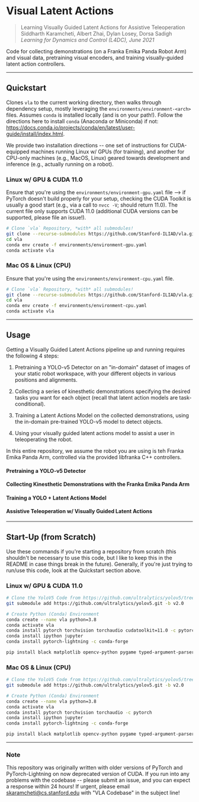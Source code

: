 # Visual Latent Actions

> Learning Visually Guided Latent Actions for Assistive Teleoperation   
> Siddharth Karamcheti, Albert Zhai, Dylan Losey, Dorsa Sadigh  
> *Learning for Dynamics and Control (L4DC), June 2021*

Code for collecting demonstrations (on a Franka Emika Panda Robot Arm) and visual data, pretraining
visual encoders, and training visually-guided latent action controllers.

---

## Quickstart

Clones `vla` to the current working directory, then walks through dependency setup, mostly leveraging the 
`environments/environment-<arch>` files. Assumes `conda` is installed locally (and is on your path!). Follow the 
directions here to install `conda` (Anaconda or Miniconda) if not: 
https://docs.conda.io/projects/conda/en/latest/user-guide/install/index.html.

We provide two installation directions -- one set of instructions for CUDA-equipped machines running Linux w/ GPUs 
(for training), and another for CPU-only machines (e.g., MacOS, Linux) geared towards development and inference (e.g.,
actually running on a robot).

### Linux w/ GPU & CUDA 11.0

Ensure that you're using the `environments/environment-gpu.yaml` file --> if PyTorch doesn't build properly for your
setup, checking the CUDA Toolkit is usually a good start (e.g., via a call to `nvcc -V`; should return 11.0). The 
current file only supports CUDA 11.0 (additional CUDA versions can be supported, please file an issue!).

```bash
# Clone `vla` Repository, *with* all submodules!
git clone --recurse-submodules https://github.com/Stanford-ILIAD/vla.git
cd vla
conda env create -f environments/environment-gpu.yaml
conda activate vla
```

### Mac OS & Linux (CPU)

Ensure that you're using the `environments/environment-cpu.yaml` file.

```bash
# Clone `vla` Repository, *with* all submodules!
git clone --recurse-submodules https://github.com/Stanford-ILIAD/vla.git
cd vla
conda env create -f environments/environment-cpu.yaml
conda activate vla
```

---

## Usage

Getting a Visually Guided Latent Actions pipeline up and running requires the following 4 steps:

1. Pretraining a YOLO-v5 Detector on an "in-domain" dataset of images of your static robot workspace, with your 
   different objects in various positions and alignments.
   
2. Collecting a series of kinesthetic demonstrations specifying the desired tasks you want for each object (recall 
   that latent action models are task-conditional).
   
3. Training a Latent Actions Model on the collected demonstrations, using the in-domain pre-trained YOLO-v5 model to 
   detect objects.
   
4. Using your visually guided latent actions model to assist a user in teleoperating the robot.

In this entire repository, we assume the robot you are using is teh Franka Emika Panda Arm, controlled via the provided
libfranka C++ controllers.

#### Pretraining a YOLO-v5 Detector

#### Collecting Kinesthetic Demonstrations with the Franka Emika Panda Arm

#### Training a YOLO + Latent Actions Model

#### Assistive Teleoperation w/ Visually Guided Latent Actions

--- 

## Start-Up (from Scratch)

Use these commands if you're starting a repository from scratch (this shouldn't be necessary to use this code, but I 
like to keep this in the README in case things break in the future). Generally, if you're just trying to 
run/use this code, look at the Quickstart section above.

### Linux w/ GPU & CUDA 11.0

```bash
# Clone the YoloV5 Code from https://github.com/ultralytics/yolov5/tree/v2.0 (Note Version == 2.0)
git submodule add https://github.com/ultralytics/yolov5.git -b v2.0

# Create Python (Conda) Environment
conda create --name vla python=3.8
conda activate vla
conda install pytorch torchvision torchaudio cudatoolkit=11.0 -c pytorch
conda install ipython jupyter
conda install pytorch-lightning -c conda-forge

pip install black matplotlib opencv-python pygame typed-argument-parser
```

### Mac OS & Linux (CPU)

```bash
# Clone the YoloV5 Code from https://github.com/ultralytics/yolov5/tree/v2.0 (Note Version == 2.0)
git submodule add https://github.com/ultralytics/yolov5.git -b v2.0

# Create Python (Conda) Environment
conda create --name vla python=3.8
conda activate vla
conda install pytorch torchvision torchaudio -c pytorch
conda install ipython jupyter
conda install pytorch-lightning -c conda-forge

pip install black matplotlib opencv-python pygame typed-argument-parser
```

---

### Note

This repository was originally written with older versions of PyTorch and PyTorch-Lightning on now deprecated version
of CUDA. If you run into any problems with the codebase -- please submit an issue, and you can expect a response within
24 hours! If urgent, please email skaramcheti@cs.stanford.edu with "VLA Codebase" in the subject line!
